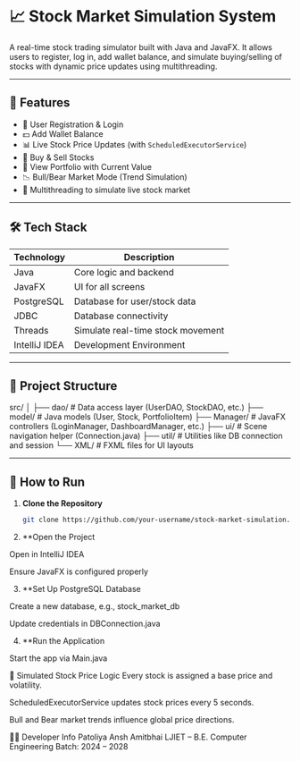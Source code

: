 # 📈 Stock Market Simulation System

A real-time stock trading simulator built with Java and JavaFX. It allows users to register, log in, add wallet balance, and simulate buying/selling of stocks with dynamic price updates using multithreading.

---

## 🚀 Features

- 🔐 User Registration & Login
- 💵 Add Wallet Balance
- 📊 Live Stock Price Updates (with `ScheduledExecutorService`)
- 🛒 Buy & Sell Stocks
- 📂 View Portfolio with Current Value
- 📉 Bull/Bear Market Mode (Trend Simulation)
- 🧵 Multithreading to simulate live stock market

---

## 🛠️ Tech Stack

| Technology     | Description                        |
|----------------|------------------------------------|
| Java           | Core logic and backend             |
| JavaFX         | UI for all screens                 |
| PostgreSQL     | Database for user/stock data       |
| JDBC           | Database connectivity              |
| Threads        | Simulate real-time stock movement  |
| IntelliJ IDEA  | Development Environment            |

---

## 📁 Project Structure

src/
│
├── dao/ # Data access layer (UserDAO, StockDAO, etc.)
├── model/ # Java models (User, Stock, PortfolioItem)
├── Manager/ # JavaFX controllers (LoginManager, DashboardManager, etc.)
├── ui/ # Scene navigation helper (Connection.java)
├── util/ # Utilities like DB connection and session
└── XML/ # FXML files for UI layouts


---

## 🔧 How to Run

1. **Clone the Repository**
   ```bash
   git clone https://github.com/your-username/stock-market-simulation.git
2. **Open the Project

Open in IntelliJ IDEA

Ensure JavaFX is configured properly

3. **Set Up PostgreSQL Database

Create a new database, e.g., stock_market_db

Update credentials in DBConnection.java

4. **Run the Application

Start the app via Main.java

🧪 Simulated Stock Price Logic
Every stock is assigned a base price and volatility.

ScheduledExecutorService updates stock prices every 5 seconds.

Bull and Bear market trends influence global price directions.

👨‍💻 Developer Info
Patoliya Ansh Amitbhai
LJIET – B.E. Computer Engineering
Batch: 2024 – 2028

